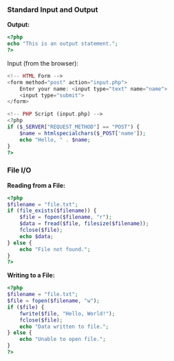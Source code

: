 ### Standard Input and Output

**Output:**
```php
<?php
echo "This is an output statement.";
?>
```
Input (from the browser):
```php
<!-- HTML Form -->
<form method="post" action="input.php">
    Enter your name: <input type="text" name="name">
    <input type="submit">
</form>

<!-- PHP Script (input.php) -->
<?php
if ($_SERVER["REQUEST_METHOD"] == "POST") {
    $name = htmlspecialchars($_POST['name']);
    echo "Hello, " . $name;
}
?>
```

### File I/O

**Reading from a File:**
```php
<?php
$filename = "file.txt";
if (file_exists($filename)) {
    $file = fopen($filename, "r");
    $data = fread($file, filesize($filename));
    fclose($file);
    echo $data;
} else {
    echo "File not found.";
}
?>
```

**Writing to a File:**
```php
<?php
$filename = "file.txt";
$file = fopen($filename, "w");
if ($file) {
    fwrite($file, "Hello, World!");
    fclose($file);
    echo "Data written to file.";
} else {
    echo "Unable to open file.";
}
?>
```
